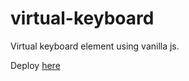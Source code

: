 # virtual-keyboard

Virtual keyboard element using vanilla js.

Deploy [here](https://mikheytsevna.github.io/virtual-keyboard/)
